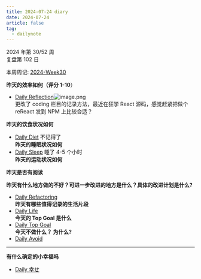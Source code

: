 ```yaml
---
title: 2024-07-24 diary
date: 2024-07-24
article: false
tag:
  - dailynote
---
```

  
2024 年第 30/52 周  
复盘第 102 日

本周周记: [2024-Week30](2024-Week30)

**昨天的效率如何（评分 1-10**）
- [Daily Reflection](../../10IMYMEMINE/Day/Daily%20Reflection)![image.png](https://oss.naglfar28.com/naglfar28/202407250916685.png)  
更改了 coding 栏目的记录方法，最近在狂学 React 源码，感觉赶紧把做个 reReact 发到 NPM 上比较合适？

**昨天的饮食状况如何**
- [Daily Diet](../../10IMYMEMINE/Day/Daily%20Diet) 不记得了  
**昨天的睡眠状况如何**
- [Daily Sleep](../../10IMYMEMINE/Day/Daily%20Sleep) 睡了 4-5 个小时  
**昨天的运动状况如何**

**昨天是否有阅读** 

**昨天有什么地方做的不好？可进一步改进的地方是什么？具体的改进计划是什么?**
- [Daily Refactoring](../../10IMYMEMINE/Day/Daily%20Refactoring)  
**昨天有哪些值得记录的生活片段**  
- [Daily Life](../../10IMYMEMINE/Day/Daily%20Life)  
**今天的 Top Goal 是什么**  
- [Daily Top Goal](../../10IMYMEMINE/Day/Daily%20Top%20Goal)  
**今天不做什么？ 为什么?**  
- [Daily Avoid](../../10IMYMEMINE/Day/Daily%20Avoid) 

---
**有什么确定的小幸福吗**
- [Daily 幸せ](../../10IMYMEMINE/Day/Daily%20幸せ)
